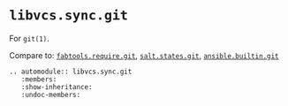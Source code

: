 # `libvcs.sync.git`

For `git(1)`.

Compare to:
[`fabtools.require.git`](https://fabtools.readthedocs.io/en/0.19.0/api/require/git.html),
[`salt.states.git`](https://docs.saltproject.io/en/latest/ref/states/all/salt.states.git.html),
[`ansible.builtin.git`](https://docs.ansible.com/ansible/latest/collections/ansible/builtin/git_module.html)

```{eval-rst}
.. automodule:: libvcs.sync.git
   :members:
   :show-inheritance:
   :undoc-members:
```
